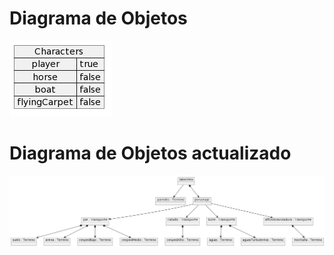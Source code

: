 # Diagrama de Objetos
![](Imagenes/DiagramaObjetos.png)

# Diagrama de Objetos actualizado
![](Imagenes/DiagramaObjetos(v2).png)